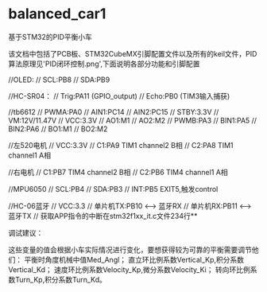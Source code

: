 # balanced_car1
基于STM32的PID平衡小车

该文档中包括了PCB板、STM32CubeMX引脚配置文件以及所有的keil文件，PID算法原理见'PID闭环控制.png',下面说明各部分功能和引脚配置

//OLED:
//	SCL:PB8
//  SDA:PB9

//HC-SR04：
//  Trig:PA11    (GPIO_output)
//	Echo:PB0		 (TIM3输入捕获)


//tb6612
//	PWMA:PA0
//	AIN1:PC14
//	AIN2:PC15
//	STBY:3.3V
//	VM:12V/11.47V
//	VCC:3.3V
//	AO1:M1
//	AO2:M2
//	PWMB:PA3
//	BIN1:PA5
//	BIN2:PA6
//	BO1:M1
//	BO2:M2

//左520电机
//	VCC:3.3V
//	C1:PA9			TIM1 channel2			B相
//	C2:PA8			TIM1 channel1			A相
	
//右电机
//	C1:PB7			TIM4 channel2			B相
//	C2:PB6			TIM4 channel1			A相

//MPU6050
//	SCL:PB4
//	SDA:PB3
//	INT:PB5			EXIT5,触发control

//HC-06蓝牙
//	VCC:3.3
//	单片机TX:PB10  <-->  蓝牙RX
//	单片机RX:PB11  <-->  蓝牙TX
//	获取APP指令的中断在stm32f1xx_it.c文件234行**


调试建议：

这些变量的值会根据小车实际情况进行变化，要想获得较为可靠的平衡需要调节他们：
平衡时角度机械中值Med_Angl；
直立环比例系数Vertical_Kp,积分系数Vertical_Kd；
速度环比例系数Velocity_Kp,微分系数Velocity_Ki；
转向环比例系数Turn_Kp,积分系数Turn_Kd。



